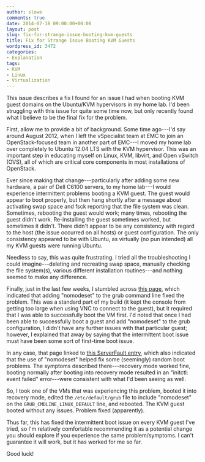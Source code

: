 ```yaml
---
author: slowe
comments: true
date: 2014-07-18 09:00:00+00:00
layout: post
slug: fix-for-strange-issue-booting-kvm-guests
title: Fix for Strange Issue Booting KVM Guests
wordpress_id: 3472
categories:
- Explanation
tags:
- KVM
- Linux
- Virtualization
---
```


This issue describes a fix I found for an issue I had when booting KVM guest domains on the Ubuntu/KVM hypervisors in my home lab. I'd been struggling with this issue for quite some time now, but only recently found what I believe to be the final fix for the problem.

First, allow me to provide a bit of background. Some time ago---I'd say around August 2012, when I left the vSpecialist team at EMC to join an OpenStack-focused team in another part of EMC---I moved my home lab over completely to Ubuntu 12.04 LTS with the KVM hypervisor. This was an important step in educating myself on Linux, KVM, libvirt, and Open vSwitch (OVS), all of which are critical core components in most installations of OpenStack.

Ever since making that change---particularly after adding some new hardware, a pair of Dell C6100 servers, to my home lab---I would experience intermittent problems booting a KVM guest. The guest would appear to boot properly, but then hang shortly after a message about activating swap space and fsck reporting that the file system was clean. Sometimes, rebooting the guest would work; many times, rebooting the guest didn't work. Re-installing the guest sometimes worked, but sometimes it didn't. There didn't appear to be any consistency with regard to the host (the issue occurred on all hosts) or guest configuration. The only consistency appeared to be with Ubuntu, as virtually (no pun intended) all my KVM guests were running Ubuntu.

Needless to say, this was quite frustrating. I tried all the troubleshooting I could imagine---deleting and recreating swap space, manually checking the file system(s), various different installation routines---and nothing seemed to make any difference.

Finally, just in the last few weeks, I stumbled across [this page](http://forum.proxmox.com/threads/17997-ubuntu-12-04-KVM-Error-during-boot-never-finishing-boot-from-console), which indicated that adding "nomodeset" to the grub command line fixed the problem. This was a standard part of my build (it kept the console from getting too large when using VNC to connect to the guest), but it required that I was able to successfully boot the VM first. I'd noted that once I had been able to successfully boot a guest and add "nomodeset" to the grub configuration, I didn't have any further issues with that particular guest; however, I explained that away by saying that the intermittent boot issue must have been some sort of first-time boot issue.

In any case, that page linked to [this ServerFault entry](http://serverfault.com/questions/561286/why-is-my-machine-not-showing-anything-when-booting), which also indicated that the use of "nomodeset" helped fix some (seemingly) random boot problems. The symptoms described there---recovery mode worked fine, booting normally after booting into recovery mode resulted in an "initctl: event failed" error---were consistent with what I'd been seeing as well.

So, I took one of the VMs that was experiencing this problem, booted it into recovery mode, edited the `/etc/default/grub` file to include "nomodeset" on the `GRUB_CMDLINE_LINUX_DEFAULT` line, and rebooted. The KVM guest booted without any issues. Problem fixed (apparently).

Thus far, this has fixed the intermittent boot issue on every KVM guest I've tried, so I'm relatively comfortable recommending it as a potential change you should explore if you experience the same problem/symptoms. I can't guarantee it will work, but it has worked for me so far.

Good luck!
